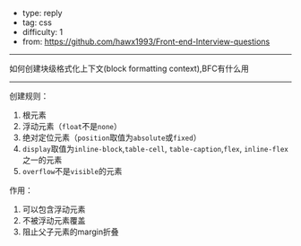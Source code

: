 
- type: reply
- tag: css
- difficulty:  1
- from: https://github.com/hawx1993/Front-end-Interview-questions
--------

如何创建块级格式化上下文(block formatting context),BFC有什么用

---------

创建规则：

1. 根元素
2. 浮动元素（``float``不是``none``）
3. 绝对定位元素（``position``取值为``absolute``或``fixed``）
4. ``display``取值为``inline-block``,``table-cell``, ``table-caption``,``flex``, ``inline-flex``之一的元素
5. ``overflow``不是``visible``的元素


作用：

1. 可以包含浮动元素
2. 不被浮动元素覆盖
3. 阻止父子元素的margin折叠

